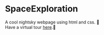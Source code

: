 # SpaceExploration
A cool nightsky webpage using html and css. 🌃</br>
Have a virtual tour <a href="https://beautiful-bienenstitch-da254f.netlify.app/">here</a>.🌙
